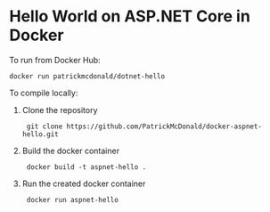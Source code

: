 Hello World on ASP.NET Core in Docker
=====================================

To run from Docker Hub:

    docker run patrickmcdonald/dotnet-hello

To compile locally:

1. Clone the repository

        git clone https://github.com/PatrickMcDonald/docker-aspnet-hello.git

2. Build the docker container

        docker build -t aspnet-hello .

3. Run the created docker container

        docker run aspnet-hello
    
